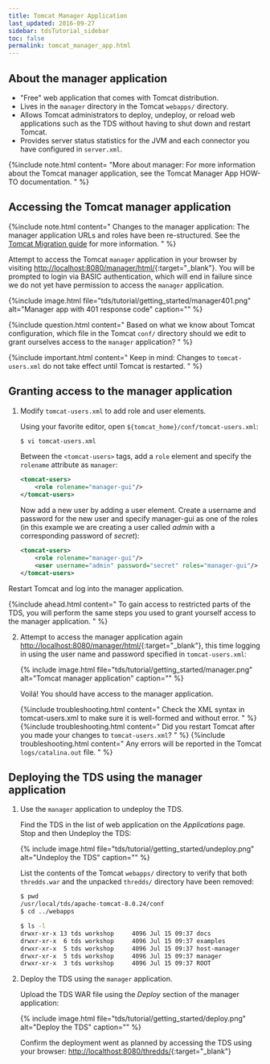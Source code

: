 ```yaml
---
title: Tomcat Manager Application
last_updated: 2016-09-27 
sidebar: tdsTutorial_sidebar
toc: false
permalink: tomcat_manager_app.html
---
```


## About the manager application

* "Free" web application that comes with Tomcat distribution.
* Lives in the `manager` directory in the Tomcat `webapps/` directory.
* Allows Tomcat administrators to deploy, undeploy, or reload web applications such as the TDS without having to shut down and restart Tomcat.
* Provides server status statistics for the JVM and each connector you have configured in `server.xml`.

{%include note.html content=
"More about manager: For more information about the Tomcat manager application, see the Tomcat Manager App HOW-TO documentation.
" %}

## Accessing the Tomcat manager application

{%include note.html content="
Changes to the manager application: The manager application URLs and roles have been re-structured.
See the [Tomcat Migration guide](http://tomcat.apache.org/migration.html) for more information.
" %}

Attempt to access the Tomcat `manager` application in your browser by visiting <http://localhost:8080/manager/html/>{:target="_blank"}.
You will be prompted to login via BASIC authentication, which will end in failure since we do not yet have permission to access the `manager` application.

{%include image.html file="tds/tutorial/getting_started/manager401.png" alt="Manager app with 401 response code" caption="" %}

{%include question.html content="
Based on what we know about Tomcat configuration, which file in the Tomcat `conf/` directory should we edit to grant ourselves access to the `manager` application?
" %}

{%include important.html content="
Keep in mind: Changes to `tomcat-users.xml` do not take effect until Tomcat is restarted.
" %}

## Granting access to the manager application

1. Modify `tomcat-users.xml` to add role and user elements.

   Using your favorite editor, open `${tomcat_home}/conf/tomcat-users.xml`:

   ~~~bash
   $ vi tomcat-users.xml
   ~~~

   Between the `<tomcat-users>` tags, add a `role` element and specify the `rolename` attribute as `manager`:

   ~~~xml
   <tomcat-users>
       <role rolename="manager-gui"/>
   </tomcat-users>
   ~~~

   Now add a new user by adding a user element.
   Create a username and password for the new user and specify manager-gui as one of the roles (in this example we are creating a user called *admin* with a corresponding password of *secret*):

   ~~~xml
   <tomcat-users>
       <role rolename="manager-gui"/>
       <user username="admin" password="secret" roles="manager-gui"/>   
   </tomcat-users>
   ~~~

Restart Tomcat and log into the manager application.

{%include ahead.html content="
To gain access to restricted parts of the TDS, you will perform the same steps you used to grant yourself access to the manager application.
" %}

2. Attempt to access the manager application again <http://localhost:8080/manager/html/>{:target="_blank"}, this time logging in using the user name and password specified in `tomcat-users.xml`:


   {% include image.html file="tds/tutorial/getting_started/manager.png" alt="Tomcat manager application" caption="" %}


   Voil&aacute;! You should have access to the manager application.


   {%include troubleshooting.html content="
   Check the XML syntax in tomcat-users.xml to make sure it is well-formed and without error.
   " %}
   {%include troubleshooting.html content="
   Did you restart Tomcat after you made your changes to `tomcat-users.xml`?
   " %}
   {%include troubleshooting.html content="
   Any errors will be reported in the Tomcat `logs/catalina.out` file.
   " %}

## Deploying the TDS using the manager application

1. Use the `manager` application to undeploy the TDS.

   Find the TDS in the list of web application on the _Applications_ page.
   Stop and then Undeploy the TDS:

   {% include image.html file="tds/tutorial/getting_started/undeploy.png" alt="Undeploy the TDS" caption="" %}

   List the contents of the Tomcat `webapps/` directory to verify that both `thredds.war` and the unpacked `thredds/` directory have been removed:

   ~~~bash
   $ pwd
   /usr/local/tds/apache-tomcat-8.0.24/conf
   $ cd ../webapps

   $ ls -l
   drwxr-xr-x 13 tds workshop     4096 Jul 15 09:37 docs
   drwxr-xr-x  6 tds workshop     4096 Jul 15 09:37 examples
   drwxr-xr-x  5 tds workshop     4096 Jul 15 09:37 host-manager
   drwxr-xr-x  5 tds workshop     4096 Jul 15 09:37 manager
   drwxr-xr-x  3 tds workshop     4096 Jul 15 09:37 ROOT
   ~~~

2. Deploy the TDS using the `manager` application.

   Upload the TDS WAR file using the _Deploy_ section of the manager application:

   {% include image.html file="tds/tutorial/getting_started/deploy.png" alt="Deploy the TDS" caption="" %}

   Confirm the deployment went as planned by accessing the TDS using your browser: <http://localthost:8080/thredds/>{:target="_blank"}
